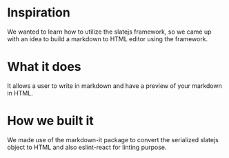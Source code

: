 # Inspiration
We wanted to learn how to utilize the slatejs framework, so we came up with an idea to build a markdown to HTML editor using the framework.

# What it does
It allows a user to write in markdown and have a preview of your markdown in HTML.

# How we built it
We made use of the markdown-it package to convert the serialized slatejs object to HTML and also eslint-react for linting purpose.
